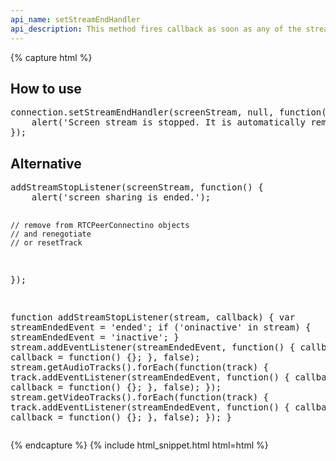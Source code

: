 ```yaml
---
api_name: setStreamEndHandler
api_description: This method fires callback as soon as any of the stream track is ended/stopped
---
```


{% capture html %}

<section>
    <h2>How to use</h2>
    <pre>
connection.setStreamEndHandler(screenStream, null, function() {
    alert('Screen stream is stopped. It is automatically removed from all connected users side.')
});
</pre>
</section>

<section>
    <h2>Alternative</h2>
    <pre>
addStreamStopListener(screenStream, function() {
    alert('screen sharing is ended.');

    // remove from RTCPeerConnectino objects
    // and renegotiate
    // or resetTrack
});

function addStreamStopListener(stream, callback) {
    var streamEndedEvent = 'ended';
    if ('oninactive' in stream) {
        streamEndedEvent = 'inactive';
    }
    stream.addEventListener(streamEndedEvent, function() {
        callback();
        callback = function() {};
    }, false);
    stream.getAudioTracks().forEach(function(track) {
        track.addEventListener(streamEndedEvent, function() {
            callback();
            callback = function() {};
        }, false);
    });
    stream.getVideoTracks().forEach(function(track) {
        track.addEventListener(streamEndedEvent, function() {
            callback();
            callback = function() {};
        }, false);
    });
}
</pre>
</section>

{% endcapture %}
{% include html_snippet.html html=html %}

